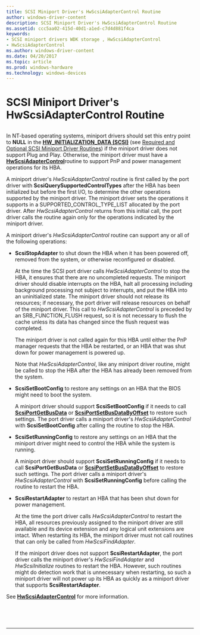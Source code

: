 ```yaml
---
title: SCSI Miniport Driver's HwScsiAdapterControl Routine
author: windows-driver-content
description: SCSI Miniport Driver's HwScsiAdapterControl Routine
ms.assetid: ccc5aa02-415d-40d1-a1ed-c7d4d881f4ca
keywords:
- SCSI miniport drivers WDK storage , HwScsiAdapterControl
- HwScsiAdapterControl
ms.author: windows-driver-content
ms.date: 04/20/2017
ms.topic: article
ms.prod: windows-hardware
ms.technology: windows-devices
---
```


# SCSI Miniport Driver's HwScsiAdapterControl Routine


## <span id="ddk_scsi_miniport_drivers_hwscsiadaptercontrol_routine_kg"></span><span id="DDK_SCSI_MINIPORT_DRIVERS_HWSCSIADAPTERCONTROL_ROUTINE_KG"></span>


In NT-based operating systems, miniport drivers should set this entry point to **NULL** in the [**HW\_INITIALIZATION\_DATA (SCSI)**](https://msdn.microsoft.com/library/windows/hardware/ff557456) (see [Required and Optional SCSI Miniport Driver Routines](required-and-optional-scsi-miniport-driver-routines.md)) if the miniport driver does not support Plug and Play. Otherwise, the miniport driver must have a [**HwScsiAdapterControl**](https://msdn.microsoft.com/library/windows/hardware/ff557274)routine to support PnP and power management operations for its HBA.

A miniport driver's *HwScsiAdapterControl* routine is first called by the port driver with **ScsiQuerySupportedControlTypes** after the HBA has been initialized but before the first I/O, to determine the other operations supported by the miniport driver. The miniport driver sets the operations it supports in a SUPPORTED\_CONTROL\_TYPE\_LIST allocated by the port driver. After *HwScsiAdapterControl* returns from this initial call, the port driver calls the routine again only for the operations indicated by the miniport driver.

A miniport driver's *HwScsiAdapterControl* routine can support any or all of the following operations:

-   **ScsiStopAdapter** to shut down the HBA when it has been powered off, removed from the system, or otherwise reconfigured or disabled.

    At the time the SCSI port driver calls *HwScsiAdapterControl* to stop the HBA, it ensures that there are no uncompleted requests. The miniport driver should disable interrupts on the HBA, halt all processing including background processing not subject to interrupts, and put the HBA into an uninitialized state. The miniport driver should not release its resources; if necessary, the port driver will release resources on behalf of the miniport driver. This call to *HwScsiAdapterControl* is preceded by an SRB\_FUNCTION\_FLUSH request, so it is not necessary to flush the cache unless its data has changed since the flush request was completed.

    The miniport driver is not called again for this HBA until either the PnP manager requests that the HBA be restarted, or an HBA that was shut down for power management is powered up.

    Note that *HwScsiAdapterControl*, like any miniport driver routine, might be called to stop the HBA after the HBA has already been removed from the system.

-   **ScsiSetBootConfig** to restore any settings on an HBA that the BIOS might need to boot the system.

    A miniport driver should support **ScsiSetBootConfig** if it needs to call [**ScsiPortGetBusData**](https://msdn.microsoft.com/library/windows/hardware/ff564624) or [**ScsiPortSetBusDataByOffset**](https://msdn.microsoft.com/library/windows/hardware/ff564751) to restore such settings. The port driver calls a miniport driver's *HwScsiAdapterControl* with **ScsiSetBootConfig** after calling the routine to stop the HBA.

-   **ScsiSetRunningConfig** to restore any settings on an HBA that the miniport driver might need to control the HBA while the system is running.

    A miniport driver should support **ScsiSetRunningConfig** if it needs to call **ScsiPortGetBusData** or [**ScsiPortSetBusDataByOffset**](https://msdn.microsoft.com/library/windows/hardware/ff564751) to restore such settings. The port driver calls a miniport driver's *HwScsiAdapterControl* with **ScsiSetRunningConfig** before calling the routine to restart the HBA.

-   **ScsiRestartAdapter** to restart an HBA that has been shut down for power management.

    At the time the port driver calls *HwScsiAdapterControl* to restart the HBA, all resources previously assigned to the miniport driver are still available and its device extension and any logical unit extensions are intact. When restarting its HBA, the miniport driver must not call routines that can only be called from *HwScsiFindAdapter*.

    If the miniport driver does not support **ScsiRestartAdapter**, the port driver calls the miniport driver's *HwScsiFindAdapter* and *HwScsiInitialize* routines to restart the HBA. However, such routines might do detection work that is unnecessary when restarting, so such a miniport driver will not power up its HBA as quickly as a miniport driver that supports **ScsiRestartAdapter**.

See [**HwScsiAdapterControl**](https://msdn.microsoft.com/library/windows/hardware/ff557274) for more information.

 

 


--------------------



